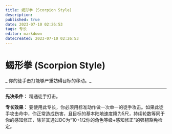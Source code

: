 ```yaml
---
title: 蝎形拳 (Scorpion Style)
description: 
published: true
date: 2023-07-10 02:26:53
tags: 专长
editor: markdown
dateCreated: 2023-07-10 02:26:53
---
```


# 蝎形拳 (Scorpion Style)

_ 你的徒手击打能够严重妨碍目标的移动。_

* * *

**先决条件：** 精通徒手打击。

**专长效果：**
要使用此专长，你必须用标准动作做一次单一的徒手攻击。如果此徒手攻击命中，你正常造成伤害，且目标的基本陆地速度降为5尺，持续轮数等同于你的感知修正，除非其通过DC为“10+1/2你的角色等级+感知修正”的强韧豁免检定。

